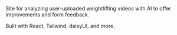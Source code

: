 Site for analyzing user-uploaded weightlifting videos with AI to offer improvements and form feedback.

Built with React, Tailwind, daisyUI, and more.
